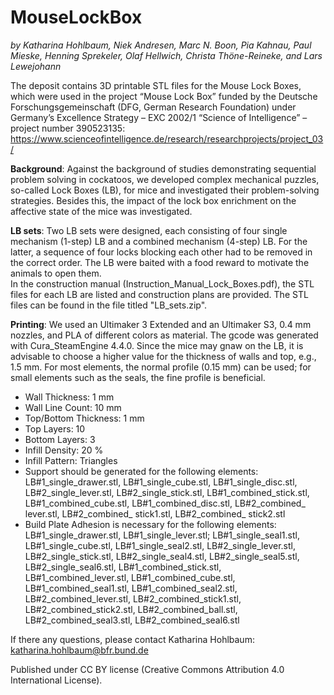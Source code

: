 # MouseLockBox
*by Katharina Hohlbaum, Niek Andresen, Marc N. Boon, Pia Kahnau, Paul Mieske, Henning Sprekeler, Olaf Hellwich, Christa Thöne-Reineke, and Lars Lewejohann*

The deposit contains 3D printable STL files for the Mouse Lock Boxes, which were used in the project “Mouse Lock Box” funded by the Deutsche Forschungsgemeinschaft (DFG, German Research Foundation) under Germany’s Excellence Strategy – EXC 2002/1 “Science of Intelligence” – project number 390523135: https://www.scienceofintelligence.de/research/researchprojects/project_03/

**Background**: Against the background of studies demonstrating sequential problem solving in cockatoos, we developed complex mechanical puzzles, so-called Lock Boxes (LB), for mice and investigated their problem-solving strategies. Besides this, the impact of the lock box enrichment on the affective state of the mice was investigated.

**LB sets**: Two LB sets were designed, each consisting of four single mechanism (1-step) LB and a combined mechanism (4-step) LB. For the latter, a sequence of four locks blocking each other had to be removed in the correct order. The LB were baited with a food reward to motivate the animals to open them.  
In the construction manual (Instruction_Manual_Lock_Boxes.pdf), the STL files for each LB are listed and construction plans are provided. The STL files can be found in the file titled "LB_sets.zip".

**Printing**: We used an Ultimaker 3 Extended and an Ultimaker S3, 0.4 mm nozzles, and PLA of different colors as material. The gcode was generated with Cura_SteamEngine 4.4.0. Since the mice may gnaw on the LB, it is advisable to choose a higher value for the thickness of walls and top, e.g., 1.5 mm. For most elements, the normal profile (0.15 mm) can be used; for small elements such as the seals, the fine profile is beneficial.  
- Wall Thickness: 1 mm
- Wall Line Count: 10 mm
- Top/Bottom Thickness: 1 mm
- Top Layers: 10 
- Bottom Layers: 3
- Infill Density: 20 %
- Infill Pattern: Triangles
- Support should be generated for the following elements: LB#1_single_drawer.stl, LB#1_single_cube.stl, LB#1_single_disc.stl, LB#2_single_lever.stl, LB#2_single_stick.stl, LB#1_combined_stick.stl, LB#1_combined_cube.stl, LB#1_combined_disc.stl, LB#2_combined_ lever.stl, LB#2_combined_ stick1.stl, LB#2_combined_ stick2.stl
- Build Plate Adhesion is necessary for the following elements: LB#1_single_drawer.stl, LB#1_single_lever.stl; LB#1_single_seal1.stl, LB#1_single_cube.stl, LB#1_single_seal2.stl, LB#2_single_lever.stl, LB#2_single_stick.stl, LB#2_single_seal4.stl, LB#2_single_seal5.stl, LB#2_single_seal6.stl, LB#1_combined_stick.stl, LB#1_combined_lever.stl, LB#1_combined_cube.stl, LB#1_combined_seal1.stl, LB#1_combined_seal2.stl, LB#2_combined_lever.stl, LB#2_combined_stick1.stl, LB#2_combined_stick2.stl, LB#2_combined_ball.stl, LB#2_combined_seal3.stl, LB#2_combined_seal6.stl

If there any questions, please contact Katharina Hohlbaum: katharina.hohlbaum@bfr.bund.de

Published under CC BY license (Creative Commons Attribution 4.0 International License).


